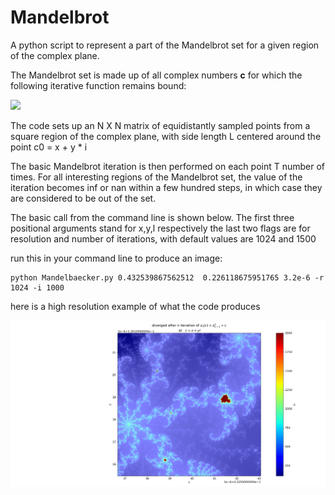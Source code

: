 # Mandelbrot
A python script to represent a part of the Mandelbrot set for a given region of the complex plane.

The Mandelbrot set is made up of all complex numbers **c** for which the following iterative function remains bound:

![](https://latex.codecogs.com/svg.image?\large&space;z_{n&plus;1}&space;=&space;z^{2}_n&space;&plus;&space;c)

The code sets up an N X N matrix of equidistantly sampled points from a square region of the complex plane, with side length L centered around the point
c0 = x + y * i

The basic Mandelbrot iteration is then performed on each point T number of times. For all interesting regions of the Mandelbrot set, the value of the iteration becomes inf or nan within a few hundred steps, in which case they are considered to be out of the set.

The basic call from the command line is shown below. The first three positional arguments stand for x,y,l respectively
the last two flags are for resolution and number of iterations, with default values are 1024 and 1500

run this in your command line to produce an image:

```console
python Mandelbaecker.py 0.432539867562512  0.226118675951765 3.2e-6 -r 1024 -i 1000

```

here is a high resolution example of what the code produces

![alt text](Fi.png)
